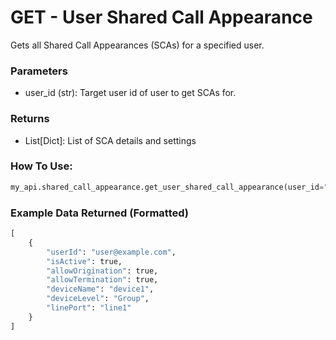 # GET - User Shared Call Appearance

Gets all Shared Call Appearances (SCAs) for a specified user.

### Parameters

* user_id (str): Target user id of user to get SCAs for.

### Returns

* List[Dict]: List of SCA details and settings

### How To Use:

```python
my_api.shared_call_appearance.get_user_shared_call_appearance(user_id="user@example.com")
```

### Example Data Returned (Formatted)

```python
[
    {
        "userId": "user@example.com",
        "isActive": true,
        "allowOrigination": true,
        "allowTermination": true,
        "deviceName": "device1",
        "deviceLevel": "Group",
        "linePort": "line1"
    }
]
```
